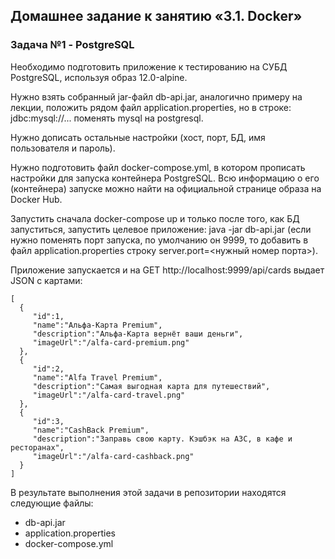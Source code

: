 ## Домашнее задание к занятию «3.1. Docker»

### Задача №1 - PostgreSQL

Необходимо подготовить приложение к тестированию на 
СУБД PostgreSQL, используя образ 12.0-alpine.

Нужно взять собранный jar-файл db-api.jar, аналогично 
примеру на лекции, положить рядом файл application.properties, 
но в строке: jdbc:mysql://... поменять mysql на postgresql.

Нужно дописать остальные настройки (хост, порт, БД, имя пользователя и пароль).

Нужно подготовить файл docker-compose.yml, в котором прописать 
настройки для запуска контейнера PostgreSQL. 
Всю информацию о его (контейнера) запуске можно найти на официальной 
странице образа на Docker Hub.

Запустить сначала docker-compose up и только после того, 
как БД запуститься, запустить целевое приложение: java -jar db-api.jar
 (если нужно поменять порт запуска, по умолчанию он 9999, 
 то добавить в файл application.properties строку server.port=<нужный номер порта>).
 
 
 Приложение запускается и на GET http://localhost:9999/api/cards выдает JSON с картами:
 
 ````
[ 
   { 
      "id":1,
      "name":"Альфа-Карта Premium",
      "description":"Альфа-Карта вернёт ваши деньги",
      "imageUrl":"/alfa-card-premium.png"
   },
   { 
      "id":2,
      "name":"Alfa Travel Premium",
      "description":"Самая выгодная карта для путешествий",
      "imageUrl":"/alfa-card-travel.png"
   },
   { 
      "id":3,
      "name":"CashBack Premium",
      "description":"Заправь свою карту. Кэшбэк на АЗС, в кафе и ресторанах",
      "imageUrl":"/alfa-card-cashback.png"
   }
]
````

В результате выполнения этой задачи в репозитории находятся следующие файлы:

* db-api.jar
* application.properties
* docker-compose.yml